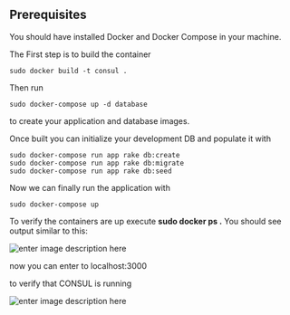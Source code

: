 Prerequisites
-------------

You should have installed Docker and Docker Compose in your machine.

The First step is to build the container

    sudo docker build -t consul .
  Then run 
  

    sudo docker-compose up -d database
   to create your application and database images.

Once built you can initialize your development DB and populate it with

    sudo docker-compose run app rake db:create
    sudo docker-compose run app rake db:migrate
    sudo docker-compose run app rake db:seed

Now we can finally run the application with


    sudo docker-compose up 

To verify the containers are up execute **sudo docker ps .** You should see output similar to this:

![enter image description here](https://i.imgur.com/ASvzXrd.png)

now you can enter to localhost:3000 

to verify that CONSUL is running 

![enter image description here](https://i.imgur.com/Fl3XOIg.png)

